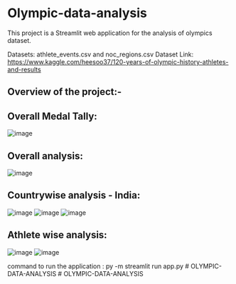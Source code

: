 # Olympic-data-analysis

This project is a Streamlit web application for the analysis of olympics dataset.

Datasets: athlete_events.csv and noc_regions.csv
Dataset Link: https://www.kaggle.com/heesoo37/120-years-of-olympic-history-athletes-and-results


## Overview of the project:- 

## Overall Medal Tally:

![image](https://user-images.githubusercontent.com/71291152/236435880-30e32673-e637-46ae-ae81-ba4130cbde52.png)

## Overall analysis:

![image](https://user-images.githubusercontent.com/71291152/236435915-a3784f20-1d0d-4c7c-89e3-bff0f3de35fe.png)

## Countrywise analysis - India:

![image](https://user-images.githubusercontent.com/71291152/236435941-301b7a70-1f9d-45e8-97bd-c1049ee12ce6.png)
![image](https://user-images.githubusercontent.com/71291152/236435955-812d553c-a9b6-4848-a1f6-357c07e3c7c2.png)
![image](https://user-images.githubusercontent.com/71291152/236435976-a68707af-2841-4f10-a606-c3b0af7ab589.png)

## Athlete wise analysis:

![image](https://user-images.githubusercontent.com/71291152/236435997-5c9c22c4-a485-40a3-b494-fd6151b34cf9.png)
![image](https://user-images.githubusercontent.com/71291152/236436046-2068cfbc-393d-44bb-adaf-1779512df9cd.png)


command to run the application :  py -m streamlit run app.py
#   O L Y M P I C - D A T A - A N A L Y S I S  
 #   O L Y M P I C - D A T A - A N A L Y S I S  
 